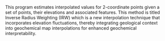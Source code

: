 This program estimates interpolated values for 2-coordinate points given a set of points, their elevations and associated features. This method is titled Inverse Radius Weighting (IRW) which is a new interpolation technique that incorporates elevation fluctuations, thereby integrating geological context into geochemical map interpolations for enhanced geochemical interpretability.